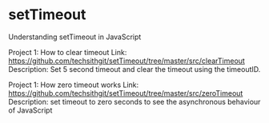 # setTimeout
Understanding setTimeout in JavaScript

Project 1:   How to clear timeout 
  Link: https://github.com/techsithgit/setTimeout/tree/master/src/clearTimeout
  Description: Set 5 second timeout and clear the timeout using the timeoutID. 
  
  
Project 1:   How zero timeout works
  Link: https://github.com/techsithgit/setTimeout/tree/master/src/zeroTimeout
  Description: set timeout to zero seconds to see the asynchronous behaviour of JavaScript 
  
     
     
